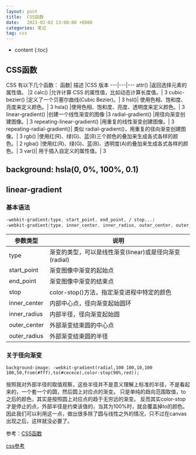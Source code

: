```yaml
---
layout: post
title:  CSS函数
date:   2021-02-02 13:08:00 +0800
categories: 笔记
tag: css
---
```


* content
{:toc}

## CSS函数

CSS 有以下几个函数：
函数| 描述 |CSS 版本
---|---|---
attr() |返回选择元素的属性值。 |2
calc() |允许计算 CSS 的属性值，比如动态计算长度值。| 3
cubic-bezier() |定义了一个贝塞尔曲线(Cubic Bezier)。| 3
hsl()| 使用色相、饱和度、亮度来定义颜色。| 3
hsla() |使用色相、饱和度、亮度、透明度来定义颜色。| 3
linear-gradient() |创建一个线性渐变的图像 |3
radial-gradient() |用径向渐变创建图像。| 3
repeating-linear-gradient() |用重复的线性渐变创建图像。| 3
repeating-radial-gradient()| 类似 radial-gradient()，用重复的径向渐变创建图像。| 3
rgb() |使用红(R)、绿(G)、蓝(B)三个颜色的叠加来生成各式各样的颜色。| 2
rgba() |使用红(R)、绿(G)、蓝(B)、透明度(A)的叠加来生成各式各样的颜色。| 3
var()| 用于插入自定义的属性值。| 3

## background: hsla(0, 0%, 100%, 0.1)

## linear-gradient

### 基本语法

```css
-webkit-gradient(type, start_point, end_point, / stop...)
-webkit-gradient(type, inner_center, inner_radius, outer_center, outer_radius, / stop...)
```

参数类型 | 说明
---|---
type | 渐变的类型，可以是线性渐变(linear)或是径向渐变(radial)
start_point | 渐变图像中渐变的起始点
end_point | 渐变图像中渐变的结束点
stop | color-stop()方法，指定渐变进程中特定的颜色
inner_center |  内部中心点，径向渐变起始圆环
inner_radius | 内部半径，径向渐变起始圆
outer_center | 外部渐变结束圆的中心点
outer_radius | 外部渐变结束圆的半径

### 关于径向渐变

```
background-image: -webkit-gradient(radial,100 100,10,100 100,50,from(#fff),to(#cecece),color-stop(90%,red));
```

按照我对外部半径的取值观察，这些半径并不是意义理解上标准的半径，不是看起来的，一个套一个的圆，然后圆上对应点的渐变。
只是单纯的趋向范围取值，to之后的颜色，其实是按照圆上对应点的趋于无穷远的渐变。
反而其实color-stop才是停止的点，外部半径是约束该值的，当其为100%时，就会覆盖掉to的颜色。
因此我们可以利用这一点，做出很多除了圆与线性之外的情况，只不过在canvas出现之后，这样就没必要了。

参考：[CSS函数](https://www.runoob.com/cssref/css-functions.html)

[css参考](https://developer.mozilla.org/zh-CN/docs/Web/CSS/Reference)
